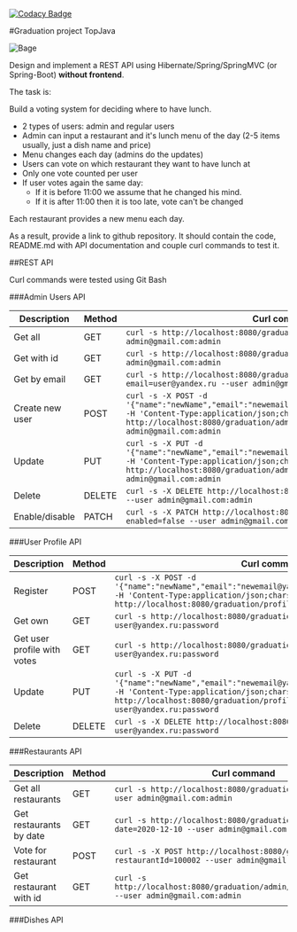 [![Codacy Badge](https://app.codacy.com/project/badge/Grade/e735521926e34926aa08eca18c1e22bc)](https://www.codacy.com/gh/Roddg/graduation/dashboard?utm_source=github.com&amp;utm_medium=referral&amp;utm_content=Roddg/graduation&amp;utm_campaign=Badge_Grade)

#Graduation project TopJava

![Bage](https://user-images.githubusercontent.com/7423323/98437301-76c39300-2124-11eb-8c4d-9b47489c902a.png)

Design and implement a REST API using Hibernate/Spring/SpringMVC (or Spring-Boot) **without frontend**.

The task is:

Build a voting system for deciding where to have lunch.

 * 2 types of users: admin and regular users
 * Admin can input a restaurant and it's lunch menu of the day (2-5 items usually, just a dish name and price)
 * Menu changes each day (admins do the updates)
 * Users can vote on which restaurant they want to have lunch at
 * Only one vote counted per user
 * If user votes again the same day:
    - If it is before 11:00 we assume that he changed his mind.
    - If it is after 11:00 then it is too late, vote can't be changed

Each restaurant provides a new menu each day.

As a result, provide a link to github repository. It should contain the code, README.md with API documentation and couple curl commands to test it.


##REST API


Curl commands were tested using Git Bash

###Admin Users API

| Description | Method | Curl command                                      |
|-------------|------|-------------------------------------------------------|
| Get all    | GET | `curl -s http://localhost:8080/graduation/admin/users --user admin@gmail.com:admin`  |
| Get with id    | GET | `curl -s http://localhost:8080/graduation/admin/users/100000 --user admin@gmail.com:admin`  |
| Get by email    | GET | `curl -s http://localhost:8080/graduation/admin/users/by?email=user@yandex.ru --user admin@gmail.com:admin`  |
| Create new user    | POST | `curl -s -X POST -d '{"name":"newName","email":"newemail@ya.ru","password":"newPassword"}' -H 'Content-Type:application/json;charset=UTF-8' http://localhost:8080/graduation/admin/users --user admin@gmail.com:admin`  |
| Update    | PUT | `curl -s -X PUT -d '{"name":"newName","email":"newemail@ya.ru","password":"newPassword"}' -H 'Content-Type:application/json;charset=UTF-8' http://localhost:8080/graduation/admin/users/100000 --user admin@gmail.com:admin`  |
| Delete    | DELETE | `curl -s -X DELETE http://localhost:8080/graduation/admin/users/100000 --user admin@gmail.com:admin`  |
| Enable/disable    | PATCH | `curl -s -X PATCH http://localhost:8080/graduation/admin/users/100000?enabled=false --user admin@gmail.com:admin`  |

###User Profile API

| Description | Method | Curl command                                      |
|-------------|------|-------------------------------------------------------|
| Register    | POST | `curl -s -X POST -d '{"name":"newName","email":"newemail@ya.ru","password":"newPassword"}' -H 'Content-Type:application/json;charset=UTF-8' http://localhost:8080/graduation/profile/register`  |
| Get own     | GET  | `curl -s http://localhost:8080/graduation/profile/ --user user@yandex.ru:password` |
| Get user profile with votes     | GET  | `curl -s http://localhost:8080/graduation/profile/with-votes --user user@yandex.ru:password` |
| Update      | PUT  | `curl -s -X PUT -d '{"name":"newName","email":"newemail@ya.ru","password":"newPassword"}' -H 'Content-Type:application/json;charset=UTF-8' http://localhost:8080/graduation/profile/ --user user@yandex.ru:password` |
| Delete      |DELETE| `curl -s -X DELETE http://localhost:8080/graduation/profile --user user@yandex.ru:password` |


###Restaurants API

| Description | Method | Curl command                                      |
|-------------|------|-------------------------------------------------------|
| Get all restaurants    | GET | `curl -s http://localhost:8080/graduation/restaurants --user admin@gmail.com:admin`  |
| Get restaurants by date    | GET | `curl -s http://localhost:8080/graduation/restaurants/by?date=2020-12-10 --user admin@gmail.com:admin`  |
| Vote for restaurant    | POST | `curl -s -X POST http://localhost:8080/graduation/votes?restaurantId=100002 --user admin@gmail.com:admin`  |
| Get restaurant with id    | GET | `curl -s http://localhost:8080/graduation/admin/restaurants/100002 --user admin@gmail.com:admin`  |

###Dishes API